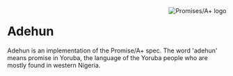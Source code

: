 <a href="https://promisesaplus.com/">
    <img src="https://promisesaplus.com/assets/logo-small.png" alt="Promises/A+ logo"
         title="Promises/A+ 1.0 compliant" align="right" />
</a>

Adehun
======

Adehun is an implementation of the Promise/A+ spec. The word 'adehun' means promise in Yoruba, the language of the Yoruba people who are mostly found in western Nigeria.
